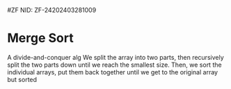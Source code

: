 #ZF
NID: ZF-24202403281009

# Merge Sort
A divide-and-conquer alg
We split the array into two parts, then recursively split the two parts down until we reach the smallest size. Then, we sort the individual arrays, put them back together until we get to the original array but sorted

